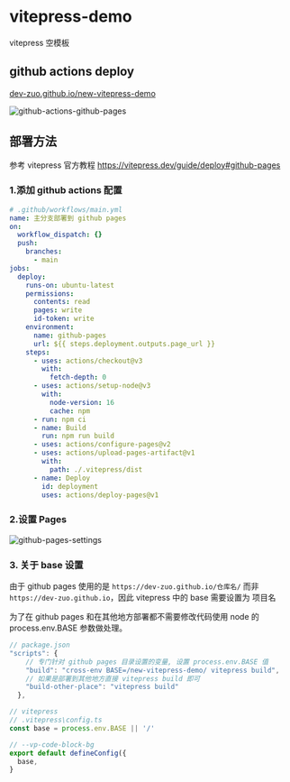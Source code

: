# vitepress-demo

vitepress 空模板

## github actions deploy

[dev-zuo.github.io/new-vitepress-demo](https://dev-zuo.github.io/new-vitepress-demo/)

![github-actions-github-pages](http://cdn.zuo11.com/imgs/github-actions-github-pages.png)

## 部署方法

参考 vitepress 官方教程 https://vitepress.dev/guide/deploy#github-pages

### 1.添加 github actions 配置

```yml
# .github/workflows/main.yml
name: 主分支部署到 github pages
on:
  workflow_dispatch: {}
  push:
    branches:
      - main
jobs:
  deploy:
    runs-on: ubuntu-latest
    permissions:
      contents: read
      pages: write
      id-token: write
    environment:
      name: github-pages
      url: ${{ steps.deployment.outputs.page_url }}
    steps:
      - uses: actions/checkout@v3
        with:
          fetch-depth: 0
      - uses: actions/setup-node@v3
        with:
          node-version: 16
          cache: npm
      - run: npm ci
      - name: Build
        run: npm run build
      - uses: actions/configure-pages@v2
      - uses: actions/upload-pages-artifact@v1
        with:
          path: ./.vitepress/dist
      - name: Deploy
        id: deployment
        uses: actions/deploy-pages@v1
```

### 2.设置 Pages

![github-pages-settings](http://cdn.zuo11.com/imgs/github-pages-settings.png)

### 3. 关于 base 设置

由于 github pages 使用的是 `https://dev-zuo.github.io/仓库名/` 而非 `https://dev-zuo.github.io`，因此 vitepress 中的 base 需要设置为 项目名

为了在 github pages 和在其他地方部署都不需要修改代码使用 node 的 process.env.BASE 参数做处理。

```js
// package.json
"scripts": {
    // 专门针对 github pages 目录设置的变量, 设置 process.env.BASE 值
    "build": "cross-env BASE=/new-vitepress-demo/ vitepress build",
    // 如果是部署到其他地方直接 vitepress build 即可
    "build-other-place": "vitepress build"
  },

// vitepress
// .vitepress\config.ts
const base = process.env.BASE || '/'

// --vp-code-block-bg
export default defineConfig({
  base,
}
```
